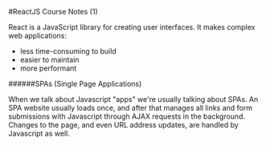 #ReactJS Course Notes (1)

React is a JavaScript library for creating user interfaces. It makes complex web applications:

- less time-consuming to build
- easier to maintain
- more performant

######SPAs (Single Page Applications)

When we talk about Javascript "apps" we're usually talking about SPAs. An SPA website usually loads once, and after that manages all links and form submissions with Javascript through AJAX requests in the background. Changes to the page, and even URL address updates, are handled by Javascript as well.